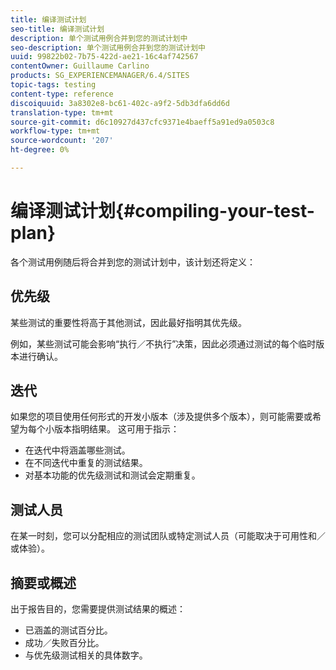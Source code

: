 ```yaml
---
title: 编译测试计划
seo-title: 编译测试计划
description: 单个测试用例合并到您的测试计划中
seo-description: 单个测试用例合并到您的测试计划中
uuid: 99822b02-7b75-422d-ae21-16c4af742567
contentOwner: Guillaume Carlino
products: SG_EXPERIENCEMANAGER/6.4/SITES
topic-tags: testing
content-type: reference
discoiquuid: 3a8302e8-bc61-402c-a9f2-5db3dfa6dd6d
translation-type: tm+mt
source-git-commit: d6c10927d437cfc9371e4baeff5a91ed9a0503c8
workflow-type: tm+mt
source-wordcount: '207'
ht-degree: 0%

---
```



# 编译测试计划{#compiling-your-test-plan}

各个测试用例随后将合并到您的测试计划中，该计划还将定义：

## 优先级

某些测试的重要性将高于其他测试，因此最好指明其优先级。

例如，某些测试可能会影响“执行／不执行”决策，因此必须通过测试的每个临时版本进行确认。

## 迭代

如果您的项目使用任何形式的开发小版本（涉及提供多个版本），则可能需要或希望为每个小版本指明结果。 这可用于指示：

* 在迭代中将涵盖哪些测试。
* 在不同迭代中重复的测试结果。
* 对基本功能的优先级测试和测试会定期重复。

## 测试人员

在某一时刻，您可以分配相应的测试团队或特定测试人员（可能取决于可用性和／或体验）。

## 摘要或概述

出于报告目的，您需要提供测试结果的概述：

* 已涵盖的测试百分比。
* 成功／失败百分比。
* 与优先级测试相关的具体数字。
